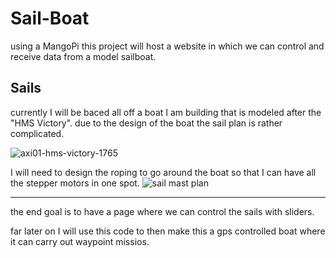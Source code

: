 # Sail-Boat
using a MangoPi this project will host a website in which we can control and receive data from a model sailboat.

Sails
---
currently I will be baced all off a boat I am building that is modeled after the "HMS Victory".
due to the design of the boat the sail plan is rather complicated.

![axi01-hms-victory-1765](https://user-images.githubusercontent.com/87624652/236355848-aeaa8fda-65eb-487d-b402-6356d7d9be7b.jpg)

I will need to design the roping to go around the boat so that I can have all the stepper motors in one spot. 
![sail mast plan](https://user-images.githubusercontent.com/87624652/236363142-a0c3fedb-ff27-4e93-8bd4-b82c50b72d54.png)


---
the end goal is to have a page where we can control the sails with sliders.

far later on I will use this code to then make this a gps controlled boat where it can carry out waypoint missios.
